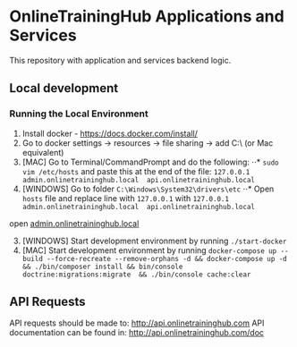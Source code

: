 # OnlineTrainingHub Applications and Services
This repository with application and services backend logic.
## Local development
### Running the Local Environment
1. Install docker - https://docs.docker.com/install/
2. Go to docker settings -> resources -> file sharing -> add C:\\  (or Mac equivalent)
2. [MAC] Go to Terminal/CommandPrompt and do the following:
⋅⋅* `sudo vim /etc/hosts` and paste this at the end of the file: `127.0.0.1  admin.onlinetraininghub.local  api.onlinetraininghub.local` 
2. [WINDOWS] Go to folder `C:\Windows\System32\drivers\etc`
⋅⋅* Open `hosts` file and replace line with `127.0.0.1` with `127.0.0.1  admin.onlinetraininghub.local  api.onlinetraininghub.local`

open [admin.onlinetraininghub.local](https://admin.onlinetraininghub.local)

3. [WINDOWS] Start development environment by running `./start-docker`
3. [MAC] Start development environment by running `docker-compose up --build --force-recreate --remove-orphans -d && docker-compose up -d && ./bin/composer install && bin/console doctrine:migrations:migrate  && ./bin/console cache:clear`


## API Requests
API requests should be made to:
http://api.onlinetraininghub.com
API documentation can be found in:
http://api.onlinetraininghub.com/doc

